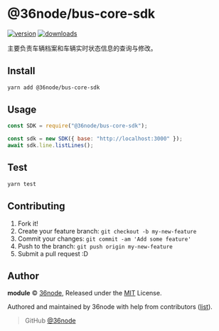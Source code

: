 # @36node/bus-core-sdk

[![version][0]][1] [![downloads][2]][3]

主要负责车辆档案和车辆实时状态信息的查询与修改。

## Install

```bash
yarn add @36node/bus-core-sdk
```

## Usage

```js
const SDK = require("@36node/bus-core-sdk");

const sdk = new SDK({ base: "http://localhost:3000" });
await sdk.line.listLines();
```

## Test

```sh
yarn test
```

## Contributing

1. Fork it!
2. Create your feature branch: `git checkout -b my-new-feature`
3. Commit your changes: `git commit -am 'Add some feature'`
4. Push to the branch: `git push origin my-new-feature`
5. Submit a pull request :D

## Author

**module** © [36node](https://github.com/36node), Released under the [MIT](./LICENSE) License.

Authored and maintained by 36node with help from contributors ([list](https://github.com/36node/module/contributors)).

> GitHub [@36node](https://github.com/36node)

[0]: https://img.shields.io/npm/v/@36node/bus-core-sdk.svg?style=flat
[1]: https://npmjs.com/package/@36node/bus-core-sdk
[2]: https://img.shields.io/npm/dm/@36node/bus-core-sdk.svg?style=flat
[3]: https://npmjs.com/package/@36node/bus-core-sdk

